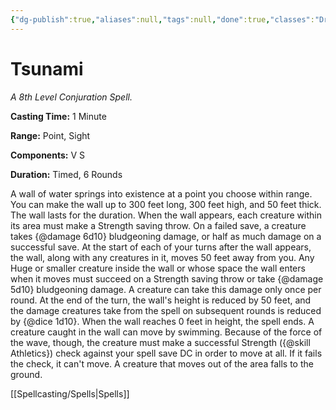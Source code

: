```yaml
---
{"dg-publish":true,"aliases":null,"tags":null,"done":true,"classes":"Druid,","spellLevel":8,"school":"Conjuration","source":"PHB","permalink":"/spells/tsunami/","dgHomeLink":false,"dgPassFrontmatter":true}
---
```


# Tsunami
*A 8th Level Conjuration Spell.*

**Casting Time:** 1 Minute

**Range:** Point, Sight

**Components:** V S 

**Duration:** Timed, 6 Rounds

A wall of water springs into existence at a point you choose within range. You can make the wall up to 300 feet long, 300 feet high, and 50 feet thick. The wall lasts for the duration.
When the wall appears, each creature within its area must make a Strength saving throw. On a failed save, a creature takes {@damage 6d10} bludgeoning damage, or half as much damage on a successful save.
At the start of each of your turns after the wall appears, the wall, along with any creatures in it, moves 50 feet away from you. Any Huge or smaller creature inside the wall or whose space the wall enters when it moves must succeed on a Strength saving throw or take {@damage 5d10} bludgeoning damage. A creature can take this damage only once per round. At the end of the turn, the wall's height is reduced by 50 feet, and the damage creatures take from the spell on subsequent rounds is reduced by {@dice 1d10}. When the wall reaches 0 feet in height, the spell ends.
A creature caught in the wall can move by swimming. Because of the force of the wave, though, the creature must make a successful Strength ({@skill Athletics}) check against your spell save DC in order to move at all. If it fails the check, it can't move. A creature that moves out of the area falls to the ground.

[[Spellcasting/Spells|Spells]]
